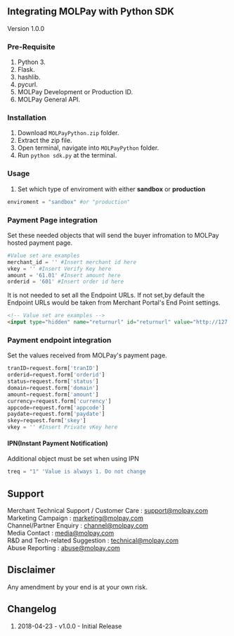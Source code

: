 ## Integrating MOLPay with Python SDK
Version 1.0.0

### Pre-Requisite
1. Python 3.
2. Flask.
3. hashlib.
4. pycurl.
5. MOLPay Development or Production ID.
6. MOLPay General API.

### Installation
1. Download `MOLPayPython.zip` folder.
2. Extract the zip file.
3. Open terminal, navigate into `MOLPayPython` folder.
4. Run `python sdk.py` at the terminal.

### Usage
1. Set which type of enviroment with either **sandbox** or **production**
```Python
enviroment = "sandbox" #or "production"
```
### Payment Page integration
Set these needed objects that will send the buyer infromation to MOLPay hosted payment page.
```Python
#Value set are examples
merchant_id = '' #Insert merchant id here
vkey = '' #Insert Verify Key here
amount = '61.01' #Insert amount here
orderid = '601' #Insert order id here
```
It is not needed to set all the Endpoint URLs. If not set,by default the Endpoint URLs would be taken from Merchant Portal's End Point settings.
```html
<!-- Value set are examples -->
<input type="hidden" name="returnurl" id="returnurl" value="http://127.0.0.1:5000/returnurl">
```
### Payment endpoint integration
Set the values received from MOLPay's payment page.
```Python
tranID=request.form['tranID']
orderid=request.form['orderid']
status=request.form['status']
domain=request.form['domain']
amount=request.form['amount']
currency=request.form['currency']
appcode=request.form['appcode']
paydate=request.form['paydate']
skey=request.form['skey']
vkey = '' #Insert Private vKey here
```
#### IPN(Instant Payment Notification)
Additional object must be set when using IPN
```Python
treq = "1" 'Value is always 1. Do not change
```
Support
-------

Merchant Technical Support / Customer Care : support@molpay.com <br>
Marketing Campaign : marketing@molpay.com <br>
Channel/Partner Enquiry : channel@molpay.com <br>
Media Contact : media@molpay.com <br>
R&D and Tech-related Suggestion : technical@molpay.com <br>
Abuse Reporting : abuse@molpay.com

Disclaimer
----------
Any amendment by your end is at your own risk.

Changelog
----------
1. 2018-04-23 - v1.0.0 - Initial Release
